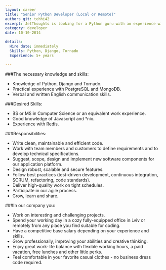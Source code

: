 ```yaml
---
layout: career
title: "Senior Python Developer (Local or Remote)"
authors_git: tehhi42
excerpt: JetThoughts is looking for a Python guru with an experience with Tornado and Django.
category: developer
date: 10-10-2014

details:
  Hire date: immediately
  Skills: Python, Django, Tornado 
  Experience: 5+ years

---
```



###The necessary knowledge and skills:

- Knowledge of Python, Django and Tornado.
- Practical experience with PostgreSQL and MongoDB.
- Verbal and written English communication skills.



###Desired Skills:

- BS or MS in Computer Science or an equivalent work experience.
- Good knowledge of Javascript and *nix. 
- Experience with Redis. 


###Responsibilities:

- Write clean, maintainable and efficient code.
- Work with team members and customers to define requirements and to develop  technical specifications.
- Suggest, scope, design and implement new software components for our application platform.
- Design robust, scalable and secure features.
- Follow best practices (test-driven development, continuous integration, SCRUM, refactoring, code standards).
- Deliver high-quality work on tight schedules.
- Participate in our agile process.
- Grow, learn and share.


###In our company you:

- Work on interesting and challenging projects.
- Spend your working day in a cozy fully-equipped office in Lviv or remotely from any place you find suitable for coding.
- Have a competitive base salary depending on your experience and skills.
- Grow professionally, improving your abilities and creative thinking.
- Enjoy great work-life balance with flexible working hours, a paid vacation, free lunches and other little perks.
- Feel comfortable in your favorite casual clothes - no business dress code required.
